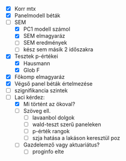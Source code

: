 - [x] Korr mtx
- [x] Panelmodell béták
- [ ] SEM
	- [x] PC1 modell számol
	- [x] SEM elmagyaráz
	- [ ] SEM eredmények
	- [ ] kész sem másik 2 időszakra
- [x] Tesztek p-értékei
	- [x] Hausmann
	- [x] Glob F
- [x] Főkomp elmagyaráz
- [x] Végső panel béták értelmezése
- [ ] szignifikancia szintek
- [ ] Laci kérdez:
	- [x] Mi történt az ökoval?
	- [ ] Szöveg ell.
		- [ ] lavaanbol dolgok
		- [ ] wald-teszt szerű paneleken
		- [ ] p-érték rangok
		- [ ] szja hatása a lakáson keresztül poz
	- [ ] Gazdelemző vagy aktuariátus?
		- [ ] proginfo elte